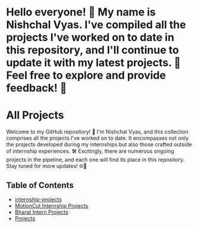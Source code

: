 # Hello everyone! 👋 My name is Nishchal Vyas. I've compiled all the projects I've worked on to date in this repository, and I'll continue to update it with my latest projects. 🚀 Feel free to explore and provide feedback! 🌟

# All Projects

Welcome to my GitHub repository! 🚀 I'm Nishchal Vyas, and this collection comprises all the projects I've worked on to date. It encompasses not only the projects developed during my internships but also those crafted outside of internship experiences. 🛠️ Excitingly, there are numerous ongoing projects in the pipeline, and each one will find its place in this repository. Stay tuned for more updates! 🌐📁

## Table of Contents

- [internship-projects](https://github.com/Nishchal128/My-Projects/tree/main/AllProjects/Internship%20Projects)
- [MotionCut Internship Projects](https://github.com/Nishchal128/My-Projects/tree/main/AllProjects/Internship%20Projects)
- [Bharat Intern Projects](https://github.com/Nishchal128/My-Projects/tree/main/AllProjects/Internship%20Projects/BharatInternTasks)
- [Projects](https://github.com/Nishchal128/My-Projects/tree/main/AllProjects/Projects)
